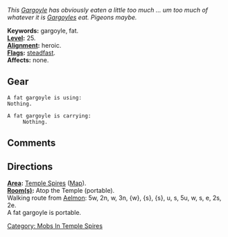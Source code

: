 *This [Gargoyle](Gargoyles.md "wikilink") has obviously eaten a little
too much ... um too much of whatever it is
[Gargoyles](Gargoyles.md "wikilink") eat. Pigeons maybe.*

**Keywords:** gargoyle, fat.  
**[Level](Level.md "wikilink"):** 25.  
**[Alignment](Alignment.md "wikilink"):** heroic.  
**[Flags](:Category:_Mob_Types.md "wikilink"):**
[steadfast](Sentinel_Mobs.md "wikilink").  
**Affects:** none.  

## Gear

`A fat gargoyle is using:`  
`Nothing.`

`A fat gargoyle is carrying:`  
`     Nothing.`

## Comments

## Directions

**[Area](:Category:_Areas.md "wikilink"):** [Temple
Spires](:Category:_Temple_Spires.md "wikilink")
([Map](Temple_Spires_Map.md "wikilink")).  
**[Room(s)](:Category:_Rooms.md "wikilink"):** Atop the Temple
(portable).  
Walking route from [Aelmon](Aelmon.md "wikilink"): 5w, 2n, w, 3n, {w},
{s}, {s}, u, s, 5u, w, s, e, 2s, 2e.  
A fat gargoyle is portable.  

[Category: Mobs In Temple
Spires](Category:_Mobs_In_Temple_Spires "wikilink")
